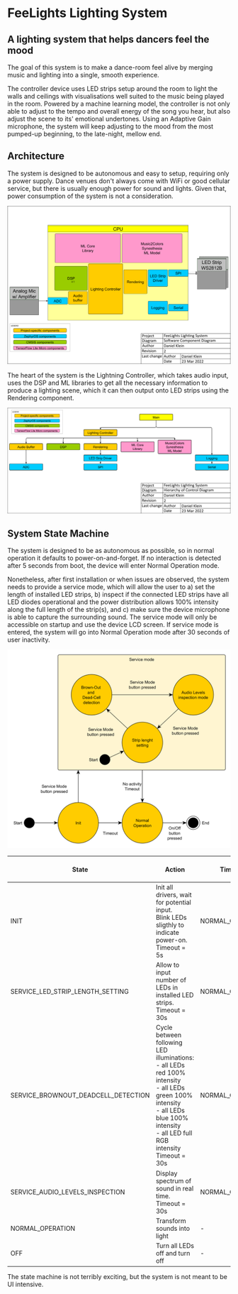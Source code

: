 FeeLights Lighting System
=========================

A lighting system that helps dancers feel the mood
--------------------------------------------------

The goal of this system is to make a dance-room feel alive by merging music and lighting into a single, smooth experience.

The controller device uses LED strips setup around the room to light the walls and ceilings with visualisations well suited to the music being played in the room. Powered by a machine learning model, the controller is not only able to adjust to the tempo and overall energy of the song you hear, but also adjust the scene to its' emotional undertones. Using an Adaptive Gain microphone, the system will keep adjusting to the mood from the most pumped-up beginning, to the late-night, mellow end.

## Architecture

The system is designed to be autonomous and easy to setup, requiring only a power supply. Dance venues don't always come with WiFi or good cellular service, but there is usually enough power for sound and lights. Given that, power consumption of the system is not a consideration.

![Software Component Diagram](assets/software-component-diagram.png)

The heart of the system is the Lightning Controller, which takes audio input, uses the DSP and ML libraries to get all the necessary information to produce a lighting scene, which it can then output onto LED strips using the Rendering component.

![Hierarchy of Control Diagram](assets/hierarchy-of-control-diagram.png)

## System State Machine

The system is designed to be as autonomous as possible, so in normal operation it defaults to power-on-and-forget. If no interaction is detected after 5 seconds from boot, the device will enter Normal Operation mode. 

Nonetheless, after first installation or when issues are observed, the system needs to provide a service mode, which will allow the user to a) set the length of installed LED strips, b) inspect if the connected LED strips have all LED diodes operational and the power distribution allows 100% intensity along the full length of the strip(s), and c) make sure the device microphone is able to capture the surrounding sound. The service mode will only be accessible on startup and use the device LCD screen. If service mode is entered, the system will go into Normal Operation mode after 30 seconds of user inactivity.

![System state machine](assets/system-sm.png)

| State                                  | Action                                                                                                                                                                                                | Timeout           | Service Button Pressed                 | On Off Button Pressed |
| -------------------------------------- | ----------------------------------------------------------------------------------------------------------------------------------------------------------------------------------------------------- | ----------------- | -------------------------------------- | --------------------- |
| INIT                                   | Init all drivers, wait for potential input.<br>Blink LEDs sligthly to indicate power-on.<br>Timeout = 5s                                                                                              | NORMAL\_OPERATION | SERVICE\_LED\_STRIP\_LENGTH\_SETTING   | \-                    |
| SERVICE\_LED\_STRIP\_LENGTH\_SETTING   | Allow to input number of LEDs in installed LED strips.<br>Timeout = 30s                                                                                                                               | NORMAL\_OPERATION | SERVICE\_BROWNOUT\_DEADCELL\_DETECTION | OFF                   |
| SERVICE\_BROWNOUT\_DEADCELL\_DETECTION | Cycle between following LED illuminations:<br>\- all LEDs red 100% intensity<br>\- all LEDs green 100% intensity<br>\- all LEDs blue 100% intensity<br>\- all LED full RGB intensity<br>Timeout = 30s | NORMAL\_OPERATION | SERVICE\_AUDIO\_LEVELS\_INSPECTION     | OFF                   |
| SERVICE\_AUDIO\_LEVELS\_INSPECTION     | Display spectrum of sound in real time.<br>Timeout = 30s                                                                                                                                              | NORMAL\_OPERATION | SERVICE\_LED\_STRIP\_LENGTH\_SETTING   | OFF                   |
| NORMAL\_OPERATION                      | Transform sounds into light                                                                                                                                                                           | \-                | \-                                     | OFF                   |
| OFF                                    | Turn all LEDs off and turn off                                                                                                                                                                        | \-                | \-                                     | \-                    |

The state machine is not terribly exciting, but the system is not meant to be UI intensive.
